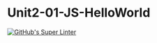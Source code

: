 # Unit2-01-JS-HelloWorld
[![GitHub's Super Linter](https://github.com/sirinec12345/Unit2-01-JS-HelloWorld/tree/main/.github/workflows/workflows/GitHub's%20Super%20Linter/badge.svg)](https://github.com/sirinec12345/Unit2-01-JS-HelloWorld/tree/main/.github/workflowsactions)